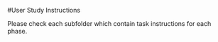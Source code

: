 #User Study Instructions

Please check each subfolder which contain task instructions for each phase. 